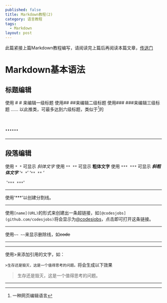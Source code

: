 ```yaml
---
published: false
title: Markdown教程(2)
category: 语言教程
tags: 
  - Markdown
layout: post
---
```


此篇紧接上篇Markdown教程编写，请阅读完上篇后再阅读本篇文章，[传送门]([https://codesjobs.github.io/%E8%AF%AD%E8%A8%80%E6%95%99%E7%A8%8B/2019/08/18/About-markdown/#](https://codesjobs.github.io/语言教程/2019/08/18/About-markdown/#))

# Markdown基本语法


## 标题编辑 ##
使用  # #  来编辑一级标题
使用## ##来编辑二级标题
使用### ###来编辑三级标题
……
以此推类，可最多达到六级标题，类似于[^HTML]的<h1><h2>……

[^HTML]: 一种网页编辑语言
***
## 段落编辑 ##

使用  `* *`  可显示  *斜体文字*   使用  `** **`  可显示  **粗体文字**   使用   `*** ***`  可显示  ***斜粗体文字***
	‘`* *`’
	‘`** **` ‘

​	'`*** ***`'

***

使用'***'以创建分割线。

***

使用`[name](URL)`的形式来创建出一条超链接，如`[@codesjobs](github.com/codesjobs)`将会显示为[@codesjobs](github.com/codesjobs)，点击即可打开这条链接。

***

使用`~~ ~~`来显示删除线，如~~code~~

***

[^使用<u> </u>来显示带下划线文字]: 这条命令不是Markdown的，是HTML的命令，部分HTML命令在Markdown中适用

***

使用>来添加引用的文字，如：

`>生存还是毁灭，这是一个值得思考的问题。`将会生成以下效果


> 生存还是毁灭，这是一个值得思考的问题。

***

